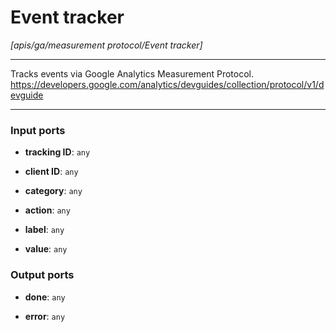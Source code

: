 # Event tracker

_[apis/ga/measurement protocol/Event tracker]_

---

Tracks events via Google Analytics Measurement Protocol.<br>
https://developers.google.com/analytics/devguides/collection/protocol/v1/devguide<br>

---

### Input ports

* __tracking ID__: ` any `


* __client ID__: ` any `


* __category__: ` any `


* __action__: ` any `


* __label__: ` any `


* __value__: ` any `

### Output ports

* __done__: ` any `


* __error__: ` any `

